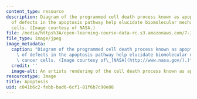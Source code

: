 ```yaml
---
content_type: resource
description: Diagram of the programmed cell death process known as apoptosis. Studies
  of defects in the apoptosis pathway help elucidate biomolecular mechanisms of cancer
  cells. (Image courtesy of NASA.)
file: /media/https%3A/open-learning-course-data-rc.s3.amazonaws.com/7-342-cancer-biology-from-basic-research-to-the-clinic-fall-2004/c041b6c2febbbad66cf181f6b7c90e08_7-342f04.jpg
file_type: image/jpeg
image_metadata:
  caption: "Diagram of the programmed cell death process known as apoptosis. Studies\
    \ of defects in the apoptosis pathway help elucidate biomolecular mechanisms of\
    \ cancer cells. (Image courtesy of\_[NASA](http://www.nasa.gov/).)"
  credit: ''
  image-alt: An artists rendering of the cell death process known as apoptosis.
resourcetype: Image
title: Apoptosis
uid: c041b6c2-febb-bad6-6cf1-81f6b7c90e08
---
```

